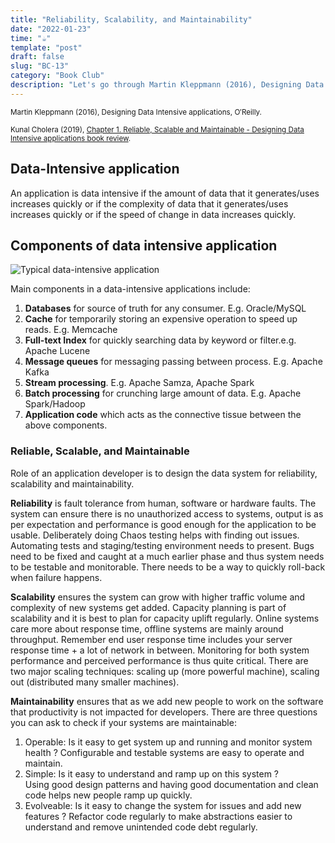 ```yaml
---
title: "Reliability, Scalability, and Maintainability"
date: "2022-01-23"
time: "☕️"
template: "post"
draft: false
slug: "BC-13"
category: "Book Club"
description: "Let's go through Martin Kleppmann (2016), Designing Data Intensive applications, Chapter 1. Reliable, Scalable and Maintainable"
---
```


<sub>Martin Kleppmann (2016), Designing Data Intensive applications, O′Reilly.</sub>

<sub>Kunal Cholera (2019), [Chapter 1. Reliable, Scalable and Maintainable - Designing Data Intensive applications book review](https://www.youtube.com/watch?v=PdtlXdse7pw&list=PL4KdJM8LzAMecwInbBK5GJ3Anz-ts75RQ).</sub>

## Data-Intensive application

An application is data intensive if the amount of data that it generates/uses increases quickly or if the complexity of data that it generates/uses increases quickly or if the speed of change in data increases quickly. 

## Components of data intensive application

![Typical data-intensive application](/media/architecture/data-intensive-app.png)

Main components in a data-intensive applications include:
1. **Databases** for source of truth for any consumer. E.g. Oracle/MySQL
2. **Cache** for temporarily storing an expensive operation to speed up reads. E.g. Memcache
3. **Full-text Index** for quickly searching data by keyword or filter.e.g. Apache Lucene
4. **Message queues** for messaging passing between process. E.g. Apache Kafka
5. **Stream processing**. E.g. Apache Samza, Apache Spark
6. **Batch processing** for crunching large amount of data. E.g. Apache Spark/Hadoop
7. **Application code** which acts as the connective tissue between the above components.

### Reliable, Scalable, and Maintainable

Role of an application developer is to design the data system for reliability, scalability and maintainability. 

**Reliability** is fault tolerance from human, software or hardware faults. The system can ensure there is no unauthorized access to systems, output is as per expectation and performance is good enough for the application to be usable. Deliberately doing Chaos testing helps with finding out issues. Automating tests and staging/testing environment needs to present.
Bugs need to be fixed and caught at a much earlier phase and thus system needs to be testable and monitorable. There needs to be a way to quickly roll-back when failure happens. 

**Scalability** ensures the system can grow with higher traffic volume and complexity of new systems get added. Capacity planning is part of scalability and it is best to plan for capacity uplift regularly. Online systems care more about response time, offline systems are mainly around throughput. Remember end user response time includes your server response time + a lot of network in between. Monitoring for both system performance and perceived performance is thus quite critical. There are two major scaling techniques: scaling up (more powerful machine), scaling out (distributed many smaller machines). 

**Maintainability** ensures that as we add new people to work on the software that productivity is not impacted for developers. There are three questions you can ask to check if your systems are maintainable: 
1. Operable: Is it easy to get system up and running and monitor system health ? 
Configurable and testable systems are easy to operate and maintain. 
2. Simple: Is it easy to understand and ramp up on this system ?  
Using good design patterns and having good documentation and clean code helps new people ramp up quickly. 
3. Evolveable: Is it easy to change the system for issues and add new features ?
Refactor code regularly to make abstractions easier to understand and remove unintended code debt regularly. 

